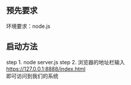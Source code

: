 
## 预先要求
环境要求：node.js
## 启动方法
step 1. node server.js
step 2. 浏览器的地址栏输入 https://127.0.0.1:8888/index.html    
即可访问到我们的系统  
